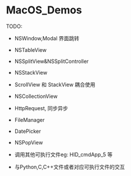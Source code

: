 # MacOS_Demos

TODO:

- NSWindow,Modal 界面跳转

- NSTableView

- NSSplitView&NSSplitController

- NSStackView

- ScrollView 和 StackView 耦合使用

- NSCollectionView

- HttpRequest, 同步异步

- FileManager

- DatePicker

- NSPopView

- 调用其他可执行文件eg: HID_cmdApp_5 等

- 与Python,C,C++文件或者对应可执行文件的交互

  